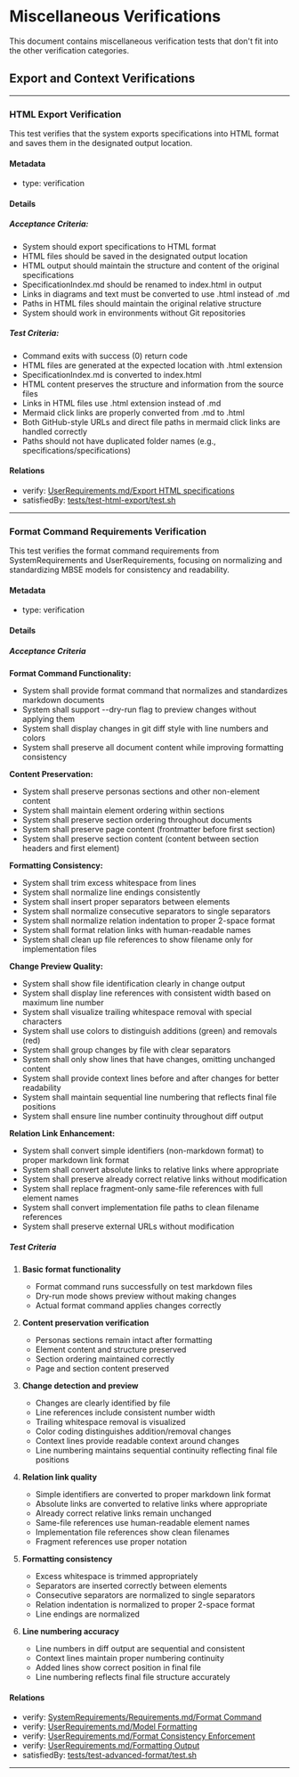 # Miscellaneous Verifications

This document contains miscellaneous verification tests that don't fit into the other verification categories.

## Export and Context Verifications
---

### HTML Export Verification

This test verifies that the system exports specifications into HTML format and saves them in the designated output location.

#### Metadata
  * type: verification

#### Details

##### Acceptance Criteria:
- System should export specifications to HTML format
- HTML files should be saved in the designated output location
- HTML output should maintain the structure and content of the original specifications
- SpecificationIndex.md should be renamed to index.html in output
- Links in diagrams and text must be converted to use .html instead of .md
- Paths in HTML files should maintain the original relative structure
- System should work in environments without Git repositories

##### Test Criteria:
- Command exits with success (0) return code
- HTML files are generated at the expected location with .html extension
- SpecificationIndex.md is converted to index.html
- HTML content preserves the structure and information from the source files
- Links in HTML files use .html extension instead of .md
- Mermaid click links are properly converted from .md to .html
- Both GitHub-style URLs and direct file paths in mermaid click links are handled correctly
- Paths should not have duplicated folder names (e.g., specifications/specifications)

#### Relations
  * verify: [UserRequirements.md/Export HTML specifications](../UserRequirements.md#export-html-specifications)
  * satisfiedBy: [tests/test-html-export/test.sh](../../tests/test-html-export/test.sh)

---

### Format Command Requirements Verification

This test verifies the format command requirements from SystemRequirements and UserRequirements, focusing on normalizing and standardizing MBSE models for consistency and readability.

#### Metadata
  * type: verification

#### Details

##### Acceptance Criteria

**Format Command Functionality:**
- System shall provide format command that normalizes and standardizes markdown documents
- System shall support --dry-run flag to preview changes without applying them
- System shall display changes in git diff style with line numbers and colors
- System shall preserve all document content while improving formatting consistency

**Content Preservation:**
- System shall preserve personas sections and other non-element content
- System shall maintain element ordering within sections
- System shall preserve section ordering throughout documents
- System shall preserve page content (frontmatter before first section)
- System shall preserve section content (content between section headers and first element)

**Formatting Consistency:**
- System shall trim excess whitespace from lines
- System shall normalize line endings consistently
- System shall insert proper separators between elements
- System shall normalize consecutive separators to single separators
- System shall normalize relation indentation to proper 2-space format
- System shall format relation links with human-readable names
- System shall clean up file references to show filename only for implementation files

**Change Preview Quality:**
- System shall show file identification clearly in change output
- System shall display line references with consistent width based on maximum line number
- System shall visualize trailing whitespace removal with special characters
- System shall use colors to distinguish additions (green) and removals (red)
- System shall group changes by file with clear separators
- System shall only show lines that have changes, omitting unchanged content
- System shall provide context lines before and after changes for better readability
- System shall maintain sequential line numbering that reflects final file positions
- System shall ensure line number continuity throughout diff output

**Relation Link Enhancement:**
- System shall convert simple identifiers (non-markdown format) to proper markdown link format
- System shall convert absolute links to relative links where appropriate
- System shall preserve already correct relative links without modification
- System shall replace fragment-only same-file references with full element names
- System shall convert implementation file paths to clean filename references
- System shall preserve external URLs without modification

##### Test Criteria

1. **Basic format functionality**
   - Format command runs successfully on test markdown files
   - Dry-run mode shows preview without making changes
   - Actual format command applies changes correctly

2. **Content preservation verification**
   - Personas sections remain intact after formatting
   - Element content and structure preserved
   - Section ordering maintained correctly
   - Page and section content preserved

3. **Change detection and preview**
   - Changes are clearly identified by file
   - Line references include consistent number width
   - Trailing whitespace removal is visualized
   - Color coding distinguishes addition/removal changes
   - Context lines provide readable context around changes
   - Line numbering maintains sequential continuity reflecting final file positions

4. **Relation link quality**
   - Simple identifiers are converted to proper markdown link format
   - Absolute links are converted to relative links where appropriate
   - Already correct relative links remain unchanged
   - Same-file references use human-readable element names
   - Implementation file references show clean filenames
   - Fragment references use proper notation

5. **Formatting consistency**
   - Excess whitespace is trimmed appropriately
   - Separators are inserted correctly between elements
   - Consecutive separators are normalized to single separators
   - Relation indentation is normalized to proper 2-space format
   - Line endings are normalized

6. **Line numbering accuracy**
   - Line numbers in diff output are sequential and consistent
   - Context lines maintain proper numbering continuity
   - Added lines show correct position in final file
   - Line numbering reflects final file structure accurately

#### Relations
  * verify: [SystemRequirements/Requirements.md/Format Command](../SystemRequirements/Requirements.md#format-command)
  * verify: [UserRequirements.md/Model Formatting](../UserRequirements.md#model-formatting)
  * verify: [UserRequirements.md/Format Consistency Enforcement](../UserRequirements.md#format-consistency-enforcement)
  * verify: [UserRequirements.md/Formatting Output](../UserRequirements.md#formatting-output)
  * satisfiedBy: [tests/test-advanced-format/test.sh](../../tests/test-advanced-format/test.sh)

---